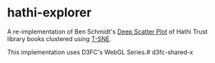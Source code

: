 # hathi-explorer

A re-implementation of Ben Schmidt's [Deep Scatter Plot](http://creatingdata.us/techne/deep_scatterplots/) of Hathi Trust library books clustered using [T-SNE](https://en.wikipedia.org/wiki/T-distributed_stochastic_neighbor_embedding).

This implementation uses D3FC's WebGL Series.#   d 3 f c - s h a r e d - x  
 